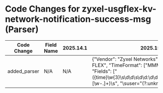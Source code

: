 # Code Changes for zyxel-usgflex-kv-network-notification-success-msg (Parser)

| Code Change | Field Name | 2025.14.1 | 2025.15.1 |
|-------------|------------|-----------|------------|
| added_parser | N/A | N/A | {"Vendor": "Zyxel Networks", "Product": "Zyxel USG FLEX", "TimeFormat": ["MMM dd HH:mm:ss yyyy"], "Fields": ["({time}\w{3}\s\d\d\s\d\d:\d\d:\d\d\s\d\d\d\d)\s({host}[\w\-\.]+)\s", "\suser=\"(?:unknown|({email_address}([A-Za-z0-9]+[!#$%&'+\/=?^_`~.\-])*[A-Za-z0-9]+@({email_domain}[^\]\s\"\\,;\|]+\.[^\]\s\"\\,;\|]+))|({user}[\w\.\-\!\#\^\~]{1,40}\$?))\"", "\ssrc=\"({src_ip}((([0-9a-fA-F.]{0,4}):{1,2}){1,7}([0-9a-fA-F]){0,4})|(((25[0-5]|(2[0-4]|1\d|[0-9]|)\d)\.?\b){4}))(:({src_port}\d+))?\"", "\snote=\"({operation}[^\"]+)", "\smsg=\"({event_name}[^\"]+)", "\sdst=\"({dest_ip}((([0-9a-fA-F.]{0,4}):{1,2}){1,7}([0-9a-fA-F]){0,4})|(((25[0-5]|(2[0-4]|1\d|[0-9]|)\d)\.?\b){4}))(:({dest_port}\d+))?\"", "\sdevid=\"({devid}[^\s]+)\"", "\scat=\"({category}[^\"]+)"], "Name": "zyxel-usgflex-kv-network-notification-success-msg", "ParserVersion": "v1.0.0", "Conditions": [" msg=\"", " note=", " cat=\"", " devID=\""]} |
